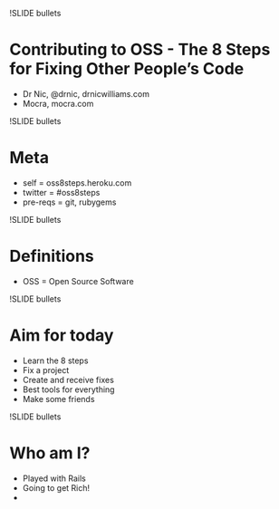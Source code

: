 !SLIDE bullets
# Contributing to OSS - The 8 Steps for Fixing Other People’s Code #

* Dr Nic, @drnic, drnicwilliams.com
* Mocra, mocra.com

!SLIDE bullets
# Meta #

* self     = oss8steps.heroku.com
* twitter  = #oss8steps
* pre-reqs = git, rubygems

!SLIDE bullets
# Definitions #

* OSS = Open Source Software

!SLIDE bullets
# Aim for today #

* Learn the 8 steps
* Fix a project
* Create and receive fixes
* Best tools for everything
* Make some friends

!SLIDE bullets
# Who am I? #

* Played with Rails
* Going to get Rich!
* 
